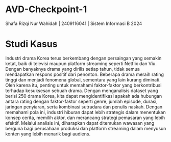 # AVD-Checkpoint-1
Shafa Rizqi Nur Wahidah | 2409116041 | Sistem Informasi B 2024

# Studi Kasus
Industri drama Korea terus berkembang dengan persaingan yang semakin ketat, baik di televisi maupun platform streaming seperti Netflix dan Viu. Dengan banyaknya drama yang dirilis setiap tahun, tidak semua mendapatkan respons positif dari penonton. Beberapa drama meraih rating tinggi dan menjadi fenomena global, sementara yang lain kurang diminati. Oleh karena itu, penting untuk memahami faktor-faktor yang berkontribusi terhadap kesuksesan sebuah drama. Dengan menganalisis dataset yang berisi 250 drama Korea, kita dapat mengidentifikasi apakah ada hubungan antara rating dengan faktor-faktor seperti genre, jumlah episode, durasi, jaringan penyiaran, serta kombinasi sutradara dan penulis naskah. Dengan memahami pola ini, industri hiburan dapat lebih strategis dalam menentukan konsep cerita, memilih aktor, dan merancang strategi pemasaran yang lebih efektif. Melalui analisis ini, diharapkan dapat ditemukan wawasan yang berguna bagi perusahaan produksi dan platform streaming dalam menyusun konten yang lebih menarik bagi audiens.
